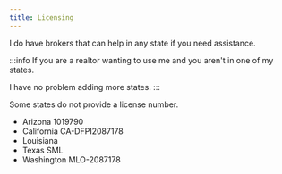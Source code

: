 ```yaml
---
title: Licensing
---
```


I do have brokers that can help in any state if you need assistance. 

:::info
If you are a realtor wanting to use me and you aren't in one of my states. 
 
I have no problem adding more states. 
:::


Some states do not provide a license number.  

 - Arizona 1019790
 - California CA-DFPI2087178
 - Louisiana 
 - Texas SML
 - Washington MLO-2087178

